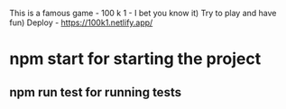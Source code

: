 This is a famous game - 100 k 1 - I bet you know it)
Try to play and have fun)
Deploy - https://100k1.netlify.app/

# npm start for starting the project

## npm run test for running tests
